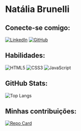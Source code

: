 # Natália Brunelli

## Conecte-se comigo:
[![LinkedIn](https://img.shields.io/badge/LinkedIn-0077B5?style=for-the-badge&logo=linkedin&logoColor=white)](https://www.linkedin.com/in/nataliabrunelli/)
[![GitHub](https://img.shields.io/badge/GitHub-100000?style=for-the-badge&logo=github&logoColor=white)](https://github.com/nataliabrunelli)

## Habilidades:
![HTML5](https://img.shields.io/badge/HTML5-E34F26?style=for-the-badge&logo=html5&logoColor=white)
![CSS3](https://img.shields.io/badge/CSS3-1572B6?style=for-the-badge&logo=css3&logoColor=white)
![JavaScript](https://img.shields.io/badge/JavaScript-F7DF1E?style=for-the-badge&logo=javascript&logoColor=black)

## GitHub Stats: 
![Top Langs](https://github-readme-stats-git-masterrstaa-rickstaa.vercel.app/api/top-langs/?username=nataliabrunelli&layout=compact&bg_color=000&border_color=30A3DC&title_color=E94D5F&text_color=FFF)

## Minhas contribuições:
[![Repo Card](https://github-readme-stats.vercel.app/api/pin/?username=nataliabrunelli&repo=dio-lab-open-source&bg_color=000&border_color=30A3DC&show_icons=true&icon_color=30A3DC&title_color=E94D5F&text_color=FFF)](https://github.com/nataliabrunelli/dio-lab-open-source)

